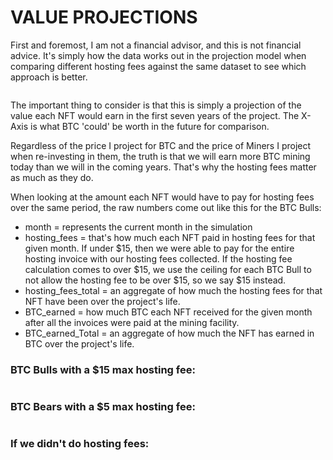# VALUE PROJECTIONS

First and foremost, I am not a financial advisor, and this is not financial advice. It's simply how the data works out in the projection model when comparing different hosting fees against the same dataset to see which approach is better.&#x20;

<figure><img src="../../../../.gitbook/assets/image (2) (1).png" alt=""><figcaption></figcaption></figure>

The important thing to consider is that this is simply a projection of the value each NFT would earn in the first seven years of the project. The X-Axis is what BTC 'could' be worth in the future for comparison.&#x20;

Regardless of the price I project for BTC and the price of Miners I project when re-investing in them, the truth is that we will earn more BTC mining today than we will in the coming years. That's why the hosting fees matter as much as they do. &#x20;



When looking at the amount each NFT would have to pay for hosting fees over the same period, the raw numbers come out like this for the BTC Bulls:

* month = represents the current month in the simulation&#x20;
* hosting\_fees = that's how much each NFT paid in hosting fees for that given month. If under $15, then we were able to pay for the entire hosting invoice with our hosting fees collected. If the hosting fee calculation comes to over $15, we use the ceiling for each BTC Bull to not allow the hosting fee to be over $15, so we say $15 instead. &#x20;
* hosting\_fees\_total =  an aggregate of how much the hosting fees for that NFT have been over the project's life.&#x20;
* BTC\_earned = how much BTC each NFT received for the given month after all the invoices were paid at the mining facility. &#x20;
* BTC\_earned\_Total = an aggregate of how much the NFT has earned in BTC over the project's life.&#x20;

### BTC Bulls with a $15 max hosting fee:

<figure><img src="../../../../.gitbook/assets/image (15).png" alt=""><figcaption></figcaption></figure>

### BTC Bears with a $5 max hosting fee:

<figure><img src="../../../../.gitbook/assets/image (3) (5).png" alt=""><figcaption></figcaption></figure>

### If we didn't do hosting fees:

<figure><img src="../../../../.gitbook/assets/image (10).png" alt=""><figcaption></figcaption></figure>
